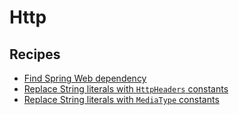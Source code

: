 # Http

## Recipes

* [Find Spring Web dependency](./springwebdependency.md)
* [Replace String literals with `HttpHeaders` constants](./replacestringliteralswithhttpheadersconstants.md)
* [Replace String literals with `MediaType` constants](./replacestringliteralswithmediatypeconstants.md)



